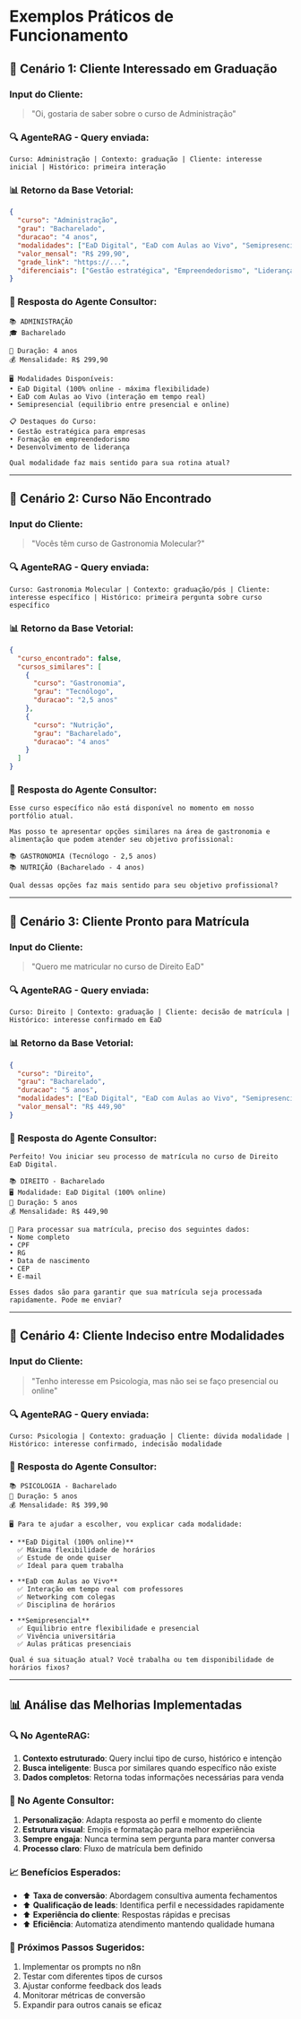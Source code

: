 # Exemplos Práticos de Funcionamento

## 🎯 Cenário 1: Cliente Interessado em Graduação

### Input do Cliente:
> "Oi, gostaria de saber sobre o curso de Administração"

### 🔍 AgenteRAG - Query enviada:
```
Curso: Administração | Contexto: graduação | Cliente: interesse inicial | Histórico: primeira interação
```

### 📊 Retorno da Base Vetorial:
```json
{
  "curso": "Administração",
  "grau": "Bacharelado", 
  "duracao": "4 anos",
  "modalidades": ["EaD Digital", "EaD com Aulas ao Vivo", "Semipresencial"],
  "valor_mensal": "R$ 299,90",
  "grade_link": "https://...",
  "diferenciais": ["Gestão estratégica", "Empreendedorismo", "Liderança"]
}
```

### 💬 Resposta do Agente Consultor:
```
📚 ADMINISTRAÇÃO
🎓 Bacharelado

📅 Duração: 4 anos
💰 Mensalidade: R$ 299,90

🖥️ Modalidades Disponíveis:
• EaD Digital (100% online - máxima flexibilidade)
• EaD com Aulas ao Vivo (interação em tempo real)
• Semipresencial (equilibrio entre presencial e online)

📋 Destaques do Curso:
• Gestão estratégica para empresas
• Formação em empreendedorismo
• Desenvolvimento de liderança

Qual modalidade faz mais sentido para sua rotina atual?
```

---

## 🎯 Cenário 2: Curso Não Encontrado

### Input do Cliente:
> "Vocês têm curso de Gastronomia Molecular?"

### 🔍 AgenteRAG - Query enviada:
```
Curso: Gastronomia Molecular | Contexto: graduação/pós | Cliente: interesse específico | Histórico: primeira pergunta sobre curso específico
```

### 📊 Retorno da Base Vetorial:
```json
{
  "curso_encontrado": false,
  "cursos_similares": [
    {
      "curso": "Gastronomia",
      "grau": "Tecnólogo",
      "duracao": "2,5 anos"
    },
    {
      "curso": "Nutrição", 
      "grau": "Bacharelado",
      "duracao": "4 anos"
    }
  ]
}
```

### 💬 Resposta do Agente Consultor:
```
Esse curso específico não está disponível no momento em nosso portfólio atual.

Mas posso te apresentar opções similares na área de gastronomia e alimentação que podem atender seu objetivo profissional:

📚 GASTRONOMIA (Tecnólogo - 2,5 anos)
📚 NUTRIÇÃO (Bacharelado - 4 anos)

Qual dessas opções faz mais sentido para seu objetivo profissional?
```

---

## 🎯 Cenário 3: Cliente Pronto para Matrícula

### Input do Cliente:
> "Quero me matricular no curso de Direito EaD"

### 🔍 AgenteRAG - Query enviada:
```
Curso: Direito | Contexto: graduação | Cliente: decisão de matrícula | Histórico: interesse confirmado em EaD
```

### 📊 Retorno da Base Vetorial:
```json
{
  "curso": "Direito",
  "grau": "Bacharelado",
  "duracao": "5 anos", 
  "modalidades": ["EaD Digital", "EaD com Aulas ao Vivo", "Semipresencial"],
  "valor_mensal": "R$ 449,90"
}
```

### 💬 Resposta do Agente Consultor:
```
Perfeito! Vou iniciar seu processo de matrícula no curso de Direito EaD Digital.

📚 DIREITO - Bacharelado
🖥️ Modalidade: EaD Digital (100% online)
📅 Duração: 5 anos
💰 Mensalidade: R$ 449,90

📝 Para processar sua matrícula, preciso dos seguintes dados:
• Nome completo
• CPF
• RG  
• Data de nascimento
• CEP
• E-mail

Esses dados são para garantir que sua matrícula seja processada rapidamente. Pode me enviar?
```

---

## 🎯 Cenário 4: Cliente Indeciso entre Modalidades

### Input do Cliente:
> "Tenho interesse em Psicologia, mas não sei se faço presencial ou online"

### 🔍 AgenteRAG - Query enviada:
```
Curso: Psicologia | Contexto: graduação | Cliente: dúvida modalidade | Histórico: interesse confirmado, indecisão modalidade
```

### 💬 Resposta do Agente Consultor:
```
📚 PSICOLOGIA - Bacharelado
📅 Duração: 5 anos
💰 Mensalidade: R$ 399,90

🖥️ Para te ajudar a escolher, vou explicar cada modalidade:

• **EaD Digital (100% online)**
  ✅ Máxima flexibilidade de horários
  ✅ Estude de onde quiser
  ✅ Ideal para quem trabalha

• **EaD com Aulas ao Vivo**
  ✅ Interação em tempo real com professores
  ✅ Networking com colegas
  ✅ Disciplina de horários

• **Semipresencial**
  ✅ Equilibrio entre flexibilidade e presencial
  ✅ Vivência universitária
  ✅ Aulas práticas presenciais

Qual é sua situação atual? Você trabalha ou tem disponibilidade de horários fixos?
```

---

## 📊 Análise das Melhorias Implementadas

### 🔍 No AgenteRAG:
1. **Contexto estruturado**: Query inclui tipo de curso, histórico e intenção
2. **Busca inteligente**: Busca por similares quando específico não existe
3. **Dados completos**: Retorna todas informações necessárias para venda

### 💬 No Agente Consultor:
1. **Personalização**: Adapta resposta ao perfil e momento do cliente
2. **Estrutura visual**: Emojis e formatação para melhor experiência
3. **Sempre engaja**: Nunca termina sem pergunta para manter conversa
4. **Processo claro**: Fluxo de matrícula bem definido

### 📈 Benefícios Esperados:
- ⬆️ **Taxa de conversão**: Abordagem consultiva aumenta fechamentos
- ⬆️ **Qualificação de leads**: Identifica perfil e necessidades rapidamente  
- ⬆️ **Experiência do cliente**: Respostas rápidas e precisas
- ⬆️ **Eficiência**: Automatiza atendimento mantendo qualidade humana

### 🎯 Próximos Passos Sugeridos:
1. Implementar os prompts no n8n
2. Testar com diferentes tipos de cursos
3. Ajustar conforme feedback dos leads
4. Monitorar métricas de conversão
5. Expandir para outros canais se eficaz